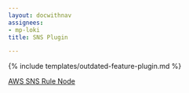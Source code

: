```yaml
---
layout: docwithnav
assignees:
- mp-loki
title: SNS Plugin

---
```


{% include templates/outdated-feature-plugin.md %}

[AWS SNS Rule Node](/docs/user-guide/rule-engine-2-0/external-nodes/#aws-sns-node)